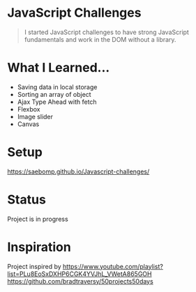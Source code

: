 # JavaScript Challenges
> I started JavaScript challenges to have strong JavaScript fundamentals and work in the DOM without a library. 

# What I Learned...
* Saving data in local storage
* Sorting an array of object
* Ajax Type Ahead with fetch
* Flexbox
* Image slider
* Canvas

# Setup
https://saebomp.github.io/Javascript-challenges/

# Status
Project is in progress

# Inspiration
Project inspired by https://www.youtube.com/playlist?list=PLu8EoSxDXHP6CGK4YVJhL_VWetA865GOH
https://github.com/bradtraversy/50projects50days

